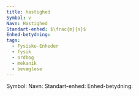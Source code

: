 ```yaml
---
title: hastighed
Symbol: v
Navn: Hastighed
Standart-enhed: $\frac{m}{s}$
Enhed-betydning: 
tags:
  - Fysiske-Enheder
  - fysik
  - ordbog
  - mekanik
  - bevæglese
---
```

Symbol: 
Navn: 
Standart-enhed: 
Enhed-betydning:

